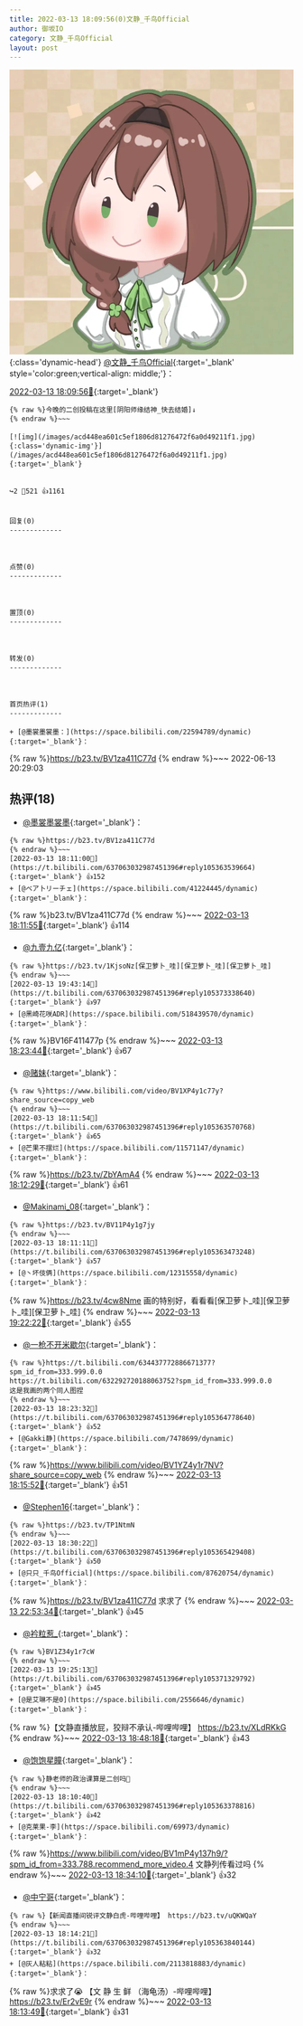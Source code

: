 ```yaml
---
title: 2022-03-13 18:09:56(0)文静_千鸟Official
author: 御坂IO
category: 文静_千鸟Official
layout: post
---
```


![img](/images/ac7482ed1b9a7f203dc68c0c4a77c488a27b108a.jpg){:class='dynamic-head'}
[@文静_千鸟Official](https://space.bilibili.com/667526012/dynamic){:target='_blank' style='color:green;vertical-align: middle;'}：

[2022-03-13 18:09:56🔗](https://t.bilibili.com/637063032987451396){:target='_blank'}

~~~
{% raw %}今晚的二创投稿在这里[阴阳师缘结神_快去结婚]↓
{% endraw %}~~~

[![img](/images/acd448ea601c5ef1806d81276472f6a0d49211f1.jpg){:class='dynamic-img'}](/images/acd448ea601c5ef1806d81276472f6a0d49211f1.jpg){:target='_blank'}


↪️2 💬521 👍1161


回复(0)
-------------



点赞(0)
-------------



置顶(0)
-------------



转发(0)
-------------



首页热评(1)
-------------

+ [@墨裳墨裳墨：](https://space.bilibili.com/22594789/dynamic){:target='_blank'}：
~~~
{% raw %}https://b23.tv/BV1za411C77d
{% endraw %}~~~
2022-06-13 20:29:03


热评(18)
-------------

+ [@墨裳墨裳墨](https://space.bilibili.com/22594789/dynamic){:target='_blank'}：
~~~
{% raw %}https://b23.tv/BV1za411C77d
{% endraw %}~~~
[2022-03-13 18:11:00🔗](https://t.bilibili.com/637063032987451396#reply105363539664){:target='_blank'} 👍152
+ [@ベア卜リーチェ](https://space.bilibili.com/41224445/dynamic){:target='_blank'}：
~~~
{% raw %}b23.tv/BV1za411C77d
{% endraw %}~~~
[2022-03-13 18:11:55🔗](https://t.bilibili.com/637063032987451396#reply105363421984){:target='_blank'} 👍114
+ [@九壹九亿](https://space.bilibili.com/29755625/dynamic){:target='_blank'}：
~~~
{% raw %}https://b23.tv/1KjsoNz[保卫萝卜_哇][保卫萝卜_哇][保卫萝卜_哇]
{% endraw %}~~~
[2022-03-13 19:43:14🔗](https://t.bilibili.com/637063032987451396#reply105373338640){:target='_blank'} 👍97
+ [@黑崎花咲ADR](https://space.bilibili.com/518439570/dynamic){:target='_blank'}：
~~~
{% raw %}BV16F411477p
{% endraw %}~~~
[2022-03-13 18:23:44🔗](https://t.bilibili.com/637063032987451396#reply105364710688){:target='_blank'} 👍67
+ [@赌妹](https://space.bilibili.com/186249/dynamic){:target='_blank'}：
~~~
{% raw %}https://www.bilibili.com/video/BV1XP4y1c77y?share_source=copy_web
{% endraw %}~~~
[2022-03-13 18:11:54🔗](https://t.bilibili.com/637063032987451396#reply105363570768){:target='_blank'} 👍65
+ [@芒果不摆烂](https://space.bilibili.com/11571147/dynamic){:target='_blank'}：
~~~
{% raw %}https://b23.tv/ZbYAmA4
{% endraw %}~~~
[2022-03-13 18:12:29🔗](https://t.bilibili.com/637063032987451396#reply105363682416){:target='_blank'} 👍61
+ [@Makinami_08](https://space.bilibili.com/255083258/dynamic){:target='_blank'}：
~~~
{% raw %}https://b23.tv/BV11P4y1g7jy
{% endraw %}~~~
[2022-03-13 18:11:11🔗](https://t.bilibili.com/637063032987451396#reply105363473248){:target='_blank'} 👍57
+ [@丶坏伎俩](https://space.bilibili.com/12315558/dynamic){:target='_blank'}：
~~~
{% raw %}https://b23.tv/4cw8Nme   画的特别好，看看看[保卫萝卜_哇][保卫萝卜_哇][保卫萝卜_哇]
{% endraw %}~~~
[2022-03-13 19:22:22🔗](https://t.bilibili.com/637063032987451396#reply105371073712){:target='_blank'} 👍55
+ [@一枪不开米歇尔](https://space.bilibili.com/3427592/dynamic){:target='_blank'}：
~~~
{% raw %}https://t.bilibili.com/634437772886671377?spm_id_from=333.999.0.0
https://t.bilibili.com/632292720188063752?spm_id_from=333.999.0.0
这是我画的两个同人图捏
{% endraw %}~~~
[2022-03-13 18:23:32🔗](https://t.bilibili.com/637063032987451396#reply105364778640){:target='_blank'} 👍52
+ [@Gakki静](https://space.bilibili.com/7478699/dynamic){:target='_blank'}：
~~~
{% raw %}https://www.bilibili.com/video/BV1YZ4y1r7NV?share_source=copy_web
{% endraw %}~~~
[2022-03-13 18:15:52🔗](https://t.bilibili.com/637063032987451396#reply105363898864){:target='_blank'} 👍51
+ [@Stephen16](https://space.bilibili.com/2757781/dynamic){:target='_blank'}：
~~~
{% raw %}https://b23.tv/TP1NtmN
{% endraw %}~~~
[2022-03-13 18:30:22🔗](https://t.bilibili.com/637063032987451396#reply105365429408){:target='_blank'} 👍50
+ [@只只_千鸟Official](https://space.bilibili.com/87620754/dynamic){:target='_blank'}：
~~~
{% raw %}https://b23.tv/BV1za411C77d 求求了
{% endraw %}~~~
[2022-03-13 22:53:34🔗](https://t.bilibili.com/637063032987451396#reply105395388816){:target='_blank'} 👍45
+ [@衿粒惹_](https://space.bilibili.com/1389812466/dynamic){:target='_blank'}：
~~~
{% raw %}BV1Z34y1r7cW
{% endraw %}~~~
[2022-03-13 19:25:13🔗](https://t.bilibili.com/637063032987451396#reply105371329792){:target='_blank'} 👍45
+ [@是艾琳不是0](https://space.bilibili.com/2556646/dynamic){:target='_blank'}：
~~~
{% raw %}【文静直播放屁，狡辩不承认-哔哩哔哩】 https://b23.tv/XLdRKkG
{% endraw %}~~~
[2022-03-13 18:48:18🔗](https://t.bilibili.com/637063032987451396#reply105367449824){:target='_blank'} 👍43
+ [@饱饱星瞳](https://space.bilibili.com/14129011/dynamic){:target='_blank'}：
~~~
{% raw %}静老师的政治课算是二创吗🤔
{% endraw %}~~~
[2022-03-13 18:10:40🔗](https://t.bilibili.com/637063032987451396#reply105363378816){:target='_blank'} 👍42
+ [@克莱果-李](https://space.bilibili.com/69973/dynamic){:target='_blank'}：
~~~
{% raw %}https://www.bilibili.com/video/BV1mP4y137h9/?spm_id_from=333.788.recommend_more_video.4
文静列传看过吗
{% endraw %}~~~
[2022-03-13 18:34:10🔗](https://t.bilibili.com/637063032987451396#reply105366011264){:target='_blank'} 👍32
+ [@中宁哥](https://space.bilibili.com/1651583/dynamic){:target='_blank'}：
~~~
{% raw %}【新闻直播间锐评文静白虎-哔哩哔哩】 https://b23.tv/uQKWQaY
{% endraw %}~~~
[2022-03-13 18:14:21🔗](https://t.bilibili.com/637063032987451396#reply105363840144){:target='_blank'} 👍32
+ [@灰人粘粘](https://space.bilibili.com/2113818883/dynamic){:target='_blank'}：
~~~
{% raw %}求求了😭
【文 静 生 鲜 （海龟汤）-哔哩哔哩】 https://b23.tv/Er2vE9r
{% endraw %}~~~
[2022-03-13 18:13:49🔗](https://t.bilibili.com/637063032987451396#reply105363658624){:target='_blank'} 👍31


